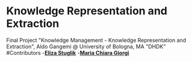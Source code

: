 # Knowledge Representation and Extraction
Final Project "Knowledge Management - Knowledge Representation and Extraction", Aldo Gangemi @ University of Bologna, MA "DHDK"
#Contributors
-**[Eliza Stuglik](https://github.com/elizastuglik)**
-**[Maria Chiara Giorgi](https://github.com/giorgimariachiara)**
